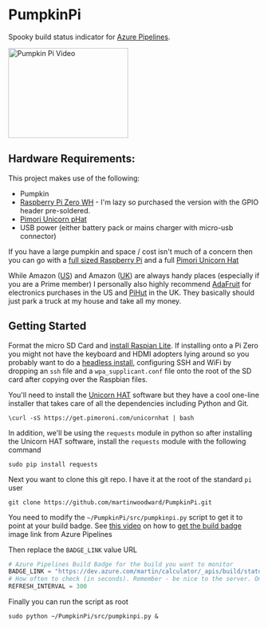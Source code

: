 # PumpkinPi
Spooky build status indicator for [Azure Pipelines](https://azure.com/pipelines).

<a href="http://www.youtube.com/watch?feature=player_embedded&v=13g5_tRSuZg
" target="_blank"><img src="http://img.youtube.com/vi/13g5_tRSuZg/0.jpg" 
alt="Pumpkin Pi Video" width="240" height="180" border="0" /></a>

## Hardware Requirements:
This project makes use of the following:
 - Pumpkin
 - [Raspberry Pi Zero WH](https://www.adafruit.com/product/3708) - I'm lazy so purchased the version with the GPIO header pre-soldered.
 - [Pimori Unicorn pHat](https://www.adafruit.com/product/3181)
 - USB power (either battery pack or mains charger with micro-usb connector)

If you have a large pumpkin and space / cost isn't much of a concern then you can go with a [full sized Raspberry Pi](https://amzn.to/2q2TPyJ) and a full [Pimori Unicorn Hat](https://amzn.to/2CSVhfj)

While Amazon ([US](https://amzn.to/2CUGild)) and Amazon ([UK](https://amzn.to/2PbHDtz)) are always handy places (especially if you are a Prime member) I personally also highly recommend [AdaFruit](https://www.adafruit.com/) for electronics purchases in the US and [PiHut](https://thepihut.com/) in the UK. They basically should just park a truck at my house and take all my money.

## Getting Started

Format the micro SD Card and [install Raspian Lite](https://www.raspberrypi.org/downloads/raspbian/). If installing onto a Pi Zero you might not have the keyboard and HDMI adopters lying around so you probably want to do a [headless install](https://www.raspberrypi-spy.co.uk/2017/04/manually-setting-up-pi-wifi-using-wpa_supplicant-conf/), configuring SSH and WiFi by dropping an `ssh` file and a `wpa_supplicant.conf` file onto the root of the SD card after copying over the Raspbian files.

You'll need to install the [Unicorn HAT](https://github.com/pimoroni/unicorn-hat) software but they have a cool one-line installer that takes care of all the dependencies including Python and Git.

``\curl -sS https://get.pimoroni.com/unicornhat | bash``

In addition, we'll be using the ``requests`` module in python so after installing the Unicorn HAT software, install the ``requests`` module with the following command

``sudo pip install requests``

Next you want to clone this git repo. I have it at the root of the standard ``pi`` user

``git clone https://github.com/martinwoodward/PumpkinPi.git``

You need to modify the ``~/PumpkinPi/src/pumpkinpi.py`` script to get it to point at your build badge. See [this video](https://youtu.be/13g5_tRSuZg?t=549) on how to [get the build badge](https://youtu.be/13g5_tRSuZg?t=549) image link from Azure Pipelines

Then replace the ``BADGE_LINK`` value URL

```python
# Azure Pipelines Build Badge for the build you want to monitor
BADGE_LINK = "https://dev.azure.com/martin/calculator/_apis/build/status/martinwoodward.calculator"
# How often to check (in seconds). Remember - be nice to the server. Once every 5 minutes is plenty.
REFRESH_INTERVAL = 300
```

Finally you can run the script as root

```
sudo python ~/PumpkinPi/src/pumpkinpi.py &
```




